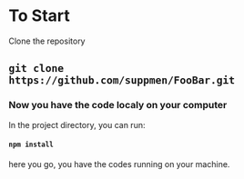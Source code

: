 # To Start

Clone the repository

## `git clone https://github.com/suppmen/FooBar.git`

### Now you have the code localy on your computer

In the project directory, you can run:

#### `npm install`

here you go, you have the codes running on your machine.

